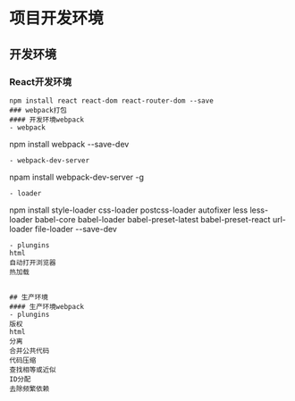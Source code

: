 # 项目开发环境
## 开发环境
### React开发环境
```
npm install react react-dom react-router-dom --save
### webpack打包
#### 开发环境webpack
- webpack
```
npm install webpack --save-dev
```
- webpack-dev-server
```
npam install webpack-dev-server -g
```
- loader
```
npm install style-loader css-loader postcss-loader autofixer less less-loader babel-core babel-loader babel-preset-latest babel-preset-react url-loader file-loader --save-dev
```
- plungins
html 
自动打开浏览器
热加载


## 生产环境
#### 生产环境webpack
- plungins
版权  
html
分离
合并公共代码
代码压缩
查找相等或近似
ID分配
去除频繁依赖

